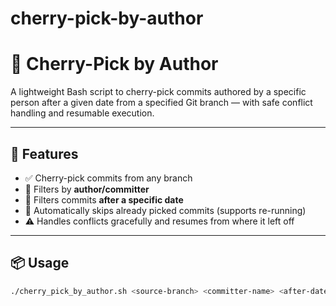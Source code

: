 # cherry-pick-by-author
# 🧰 Cherry-Pick by Author

A lightweight Bash script to cherry-pick commits authored by a specific person after a given date from a specified Git branch — with safe conflict handling and resumable execution.

---

## 🚀 Features

- ✅ Cherry-pick commits from any branch
- 👤 Filters by **author/committer**
- 📅 Filters commits **after a specific date**
- 🔁 Automatically skips already picked commits (supports re-running)
- ⚠️ Handles conflicts gracefully and resumes from where it left off

---

## 📦 Usage

```bash
./cherry_pick_by_author.sh <source-branch> <committer-name> <after-date>

